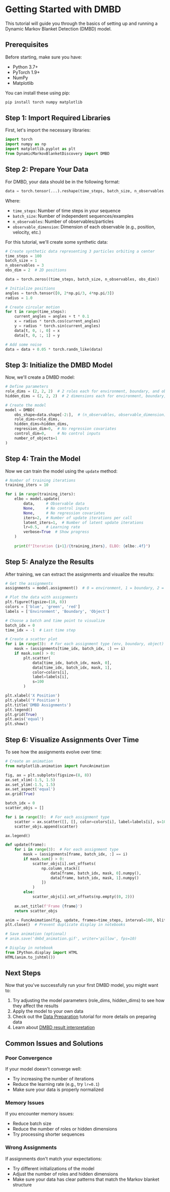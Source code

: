 # Getting Started with DMBD

This tutorial will guide you through the basics of setting up and running a Dynamic Markov Blanket Detection (DMBD) model.

## Prerequisites

Before starting, make sure you have:

- Python 3.7+
- PyTorch 1.9+
- NumPy
- Matplotlib

You can install these using pip:

```bash
pip install torch numpy matplotlib
```

## Step 1: Import Required Libraries

First, let's import the necessary libraries:

```python
import torch
import numpy as np
import matplotlib.pyplot as plt
from DynamicMarkovBlanketDiscovery import DMBD
```

## Step 2: Prepare Your Data

For DMBD, your data should be in the following format:

```python
data = torch.tensor(...).reshape(time_steps, batch_size, n_observables, observable_dimension)
```

Where:
- `time_steps`: Number of time steps in your sequence
- `batch_size`: Number of independent sequences/examples
- `n_observables`: Number of observables/particles
- `observable_dimension`: Dimension of each observable (e.g., position, velocity, etc.)

For this tutorial, we'll create some synthetic data:

```python
# Create synthetic data representing 3 particles orbiting a center
time_steps = 100
batch_size = 1
n_observables = 3
obs_dim = 2  # 2D positions

data = torch.zeros((time_steps, batch_size, n_observables, obs_dim))

# Initialize positions
angles = torch.tensor([0, 2*np.pi/3, 4*np.pi/3])
radius = 1.0

# Create circular motion
for t in range(time_steps):
    current_angles = angles + t * 0.1
    x = radius * torch.cos(current_angles)
    y = radius * torch.sin(current_angles)
    data[t, 0, :, 0] = x
    data[t, 0, :, 1] = y

# Add some noise
data = data + 0.05 * torch.randn_like(data)
```

## Step 3: Initialize the DMBD Model

Now, we'll create a DMBD model:

```python
# Define parameters
role_dims = (2, 2, 2)  # 2 roles each for environment, boundary, and object
hidden_dims = (2, 2, 2)  # 2 dimensions each for environment, boundary, and object latents

# Create the model
model = DMBD(
    obs_shape=data.shape[-2:],  # (n_observables, observable_dimension)
    role_dims=role_dims,
    hidden_dims=hidden_dims,
    regression_dim=0,  # No regression covariates
    control_dim=0,     # No control inputs
    number_of_objects=1
)
```

## Step 4: Train the Model

Now we can train the model using the `update` method:

```python
# Number of training iterations
training_iters = 10

for i in range(training_iters):
    elbo = model.update(
        data,     # Observable data
        None,     # No control inputs
        None,     # No regression covariates
        iters=2,  # Number of update iterations per call
        latent_iters=1,  # Number of latent update iterations
        lr=0.5,   # Learning rate
        verbose=True  # Show progress
    )
    
    print(f"Iteration {i+1}/{training_iters}, ELBO: {elbo:.4f}")
```

## Step 5: Analyze the Results

After training, we can extract the assignments and visualize the results:

```python
# Get the assignments
assignments = model.assignment()  # 0 = environment, 1 = boundary, 2 = object

# Plot the data with assignments
plt.figure(figsize=(10, 8))
colors = ['blue', 'green', 'red']
labels = ['Environment', 'Boundary', 'Object']

# Choose a batch and time point to visualize
batch_idx = 0
time_idx = -1  # Last time step

# Create a scatter plot
for i in range(3):  # For each assignment type (env, boundary, object)
    mask = (assignments[time_idx, batch_idx, :] == i)
    if mask.sum() > 0:
        plt.scatter(
            data[time_idx, batch_idx, mask, 0],
            data[time_idx, batch_idx, mask, 1],
            color=colors[i],
            label=labels[i],
            s=100
        )

plt.xlabel('X Position')
plt.ylabel('Y Position')
plt.title('DMBD Assignments')
plt.legend()
plt.grid(True)
plt.axis('equal')
plt.show()
```

## Step 6: Visualize Assignments Over Time

To see how the assignments evolve over time:

```python
# Create an animation
from matplotlib.animation import FuncAnimation

fig, ax = plt.subplots(figsize=(8, 8))
ax.set_xlim(-1.5, 1.5)
ax.set_ylim(-1.5, 1.5)
ax.set_aspect('equal')
ax.grid(True)

batch_idx = 0
scatter_objs = []

for i in range(3):  # For each assignment type
    scatter = ax.scatter([], [], color=colors[i], label=labels[i], s=100)
    scatter_objs.append(scatter)

ax.legend()

def update(frame):
    for i in range(3):  # For each assignment type
        mask = (assignments[frame, batch_idx, :] == i)
        if mask.sum() > 0:
            scatter_objs[i].set_offsets(
                np.column_stack([
                    data[frame, batch_idx, mask, 0].numpy(),
                    data[frame, batch_idx, mask, 1].numpy()
                ])
            )
        else:
            scatter_objs[i].set_offsets(np.empty((0, 2)))
    
    ax.set_title(f'Frame {frame}')
    return scatter_objs

anim = FuncAnimation(fig, update, frames=time_steps, interval=100, blit=True)
plt.close()  # Prevent duplicate display in notebooks

# Save animation (optional)
# anim.save('dmbd_animation.gif', writer='pillow', fps=10)

# Display in notebook
from IPython.display import HTML
HTML(anim.to_jshtml())
```

## Next Steps

Now that you've successfully run your first DMBD model, you might want to:

1. Try adjusting the model parameters (role_dims, hidden_dims) to see how they affect the results
2. Apply the model to your own data
3. Check out the [Data Preparation](data_preparation.md) tutorial for more details on preparing data
4. Learn about [DMBD result interpretation](understanding_results.md)

## Common Issues and Solutions

### Poor Convergence

If your model doesn't converge well:
- Try increasing the number of iterations
- Reduce the learning rate (e.g., try `lr=0.1`)
- Make sure your data is properly normalized

### Memory Issues

If you encounter memory issues:
- Reduce batch size
- Reduce the number of roles or hidden dimensions
- Try processing shorter sequences

### Wrong Assignments

If assignments don't match your expectations:
- Try different initializations of the model
- Adjust the number of roles and hidden dimensions
- Make sure your data has clear patterns that match the Markov blanket structure 